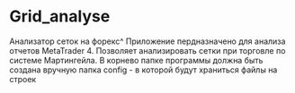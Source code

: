 ﻿# Grid_analyse
Анализатор сеток на форекс^
Приложение пердназначено для анализа отчетов MetaTrader 4. Позволяет анализировать сетки при торговле по системе Мартингейла.
В корнево папке программы должна быть создана вручную папка config - в которой будут храниться файлы на строек
